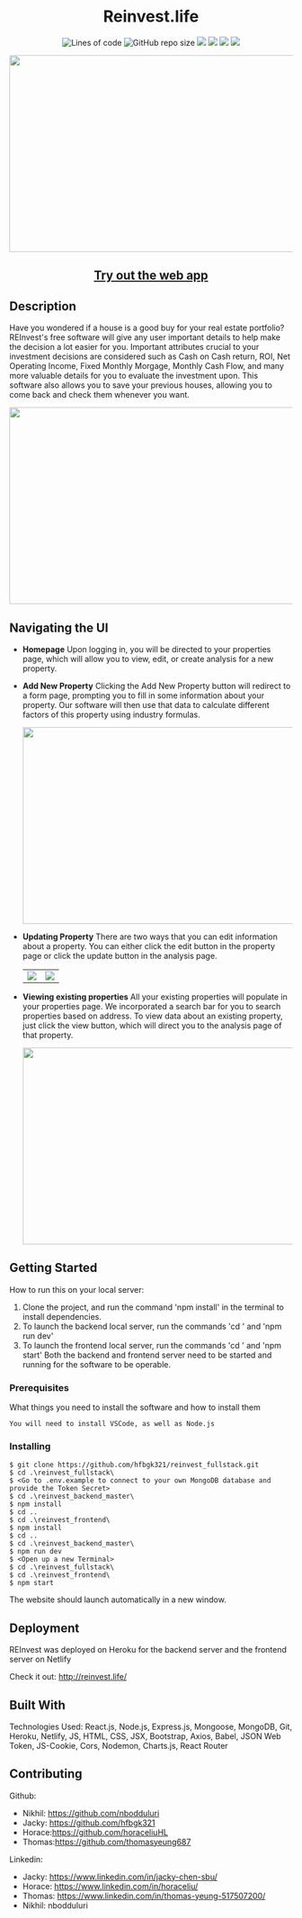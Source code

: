 <h1 align ="center">Reinvest.life</h1> 

<p align ="center">
  <img alt="Lines of code" src="https://img.shields.io/tokei/lines/github/hfbgk321/reinvest_fullstack?color=pink">
  <img alt="GitHub repo size" src="https://img.shields.io/github/repo-size/hfbgk321/reinvest_fullstack?color=orange">
  <img src="https://img.shields.io/website?down_message=Offline&up_message=Online&url=https%3A%2F%2Freinvest.life%2F">
  <img src = "https://img.shields.io/github/languages/top/hfbgk321/reinvest_fullstack?style=flat-square">
  <img src = "https://img.shields.io/github/languages/count/hfbgk321/reinvest_fullstack?color=green">
  <img src = "https://img.shields.io/badge/dependencies-up to date-brightgreen"
</p>
  
<p align="center">
  <img src="https://user-images.githubusercontent.com/40508134/103444641-3c640700-4c38-11eb-9d08-7a8f74c5f6eb.png" width = "700" height = "350">
</p>

 <h2 align="center"><a  href="https://reinvest.life/">Try out the web app</a></h2>
 
 

## Description

Have you wondered if a house is a good buy for your real estate portfolio? REInvest's free software will give any user important details to help make the decision a lot easier for you. Important attributes crucial to your investment decisions are considered such as Cash on Cash return, ROI, Net Operating Income, Fixed Monthly Morgage, Monthly Cash Flow, and many more valuable details for you to evaluate the investment upon. This software also allows you to save your previous houses, allowing you to come back and check them whenever you want. 

<p align = "center">
  <img src = "https://user-images.githubusercontent.com/40508134/103446974-67a81f80-4c53-11eb-961f-1c8cb90b079a.gif" width = "700" height = "350" >
</p>





## Navigating the UI

- **Homepage** Upon logging in, you will be directed to your properties page, which will allow you to view, edit, or create analysis for a new property.
- **Add New Property** Clicking the Add New Property button will redirect to a form page, prompting you to fill in some information about your property. Our software will then use that data to calculate different factors of this property using industry formulas.
    <p align ="center"><img src = "https://user-images.githubusercontent.com/40508134/103446823-dedcb400-4c51-11eb-9de6-37d1054806ff.gif" width = "700" height = "350"></p>
- **Updating Property** There are two ways that you can edit information about a property. You can either click the edit button in the property page or click the update button in the analysis page.
    <table>
      <tr>
        <td><img src = "https://user-images.githubusercontent.com/40508134/103447061-56134780-4c54-11eb-96c9-6c2197ae615f.gif"></td>
        <td><img src = "https://user-images.githubusercontent.com/40508134/103447092-ad191c80-4c54-11eb-9201-29a31aaf43c2.gif"></td>
       </tr> 
    </table>
      
 - **Viewing existing properties** All your existing properties will populate in your properties page. We incorporated a search bar for you to search properties based on address. To view data about an existing property, just click the view button, which will direct you to the analysis page of that property.
      <p align = "center">
        <img src = "https://user-images.githubusercontent.com/40508134/103447126-fe291080-4c54-11eb-870e-0acc3eb51d65.gif" width = "700" height = "350">
      </p>
  
  
  

## Getting Started

How to run this on your local server: 
1. Clone the project, and run the command 'npm install' in the terminal to install dependencies.
2. To launch the backend local server, run the commands 'cd <Your backend folder>' and 'npm run dev' 
3. To launch the frontend local server, run the commands 'cd <Your frontend folder>' and 'npm start'
Both the backend and frontend server need to be started and running for the software to be operable.



### Prerequisites

What things you need to install the software and how to install them

```
You will need to install VSCode, as well as Node.js
```



### Installing

```
$ git clone https://github.com/hfbgk321/reinvest_fullstack.git
$ cd .\reinvest_fullstack\
$ <Go to .env.example to connect to your own MongoDB database and provide the Token Secret>
$ cd .\reinvest_backend_master\
$ npm install
$ cd ..
$ cd .\reinvest_frontend\
$ npm install
$ cd .. 
$ cd .\reinvest_backend_master\
$ npm run dev
$ <Open up a new Terminal>
$ cd .\reinvest_fullstack\
$ cd .\reinvest_frontend\
$ npm start
```

The website should launch automatically in a new window.




## Deployment

REInvest was deployed on Heroku for the backend server and the frontend server on Netlify

Check it out: http://reinvest.life/




## Built With

Technologies Used: React.js, Node.js, Express.js, Mongoose, MongoDB, Git, Heroku, Netlify, JS, HTML, CSS, JSX, Bootstrap, Axios, Babel, JSON Web Token, JS-Cookie, Cors, Nodemon, Charts.js, React Router


## Contributing


Github:
* Nikhil: https://github.com/nbodduluri
* Jacky: https://github.com/hfbgk321
* Horace:https://github.com/horaceliuHL
* Thomas:https://github.com/thomasyeung687

Linkedin: 
* Jacky: https://www.linkedin.com/in/jacky-chen-sbu/
* Horace: https://www.linkedin.com/in/horaceliu/
* Thomas: https://www.linkedin.com/in/thomas-yeung-517507200/
* Nikhil: nbodduluri



